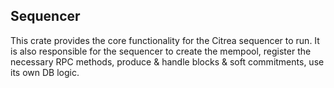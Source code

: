 ## Sequencer

This crate provides the core functionality for the Citrea sequencer to run. It is also responsible for the sequencer to create the mempool, register the necessary RPC methods, produce & handle blocks & soft commitments, use its own DB logic.
